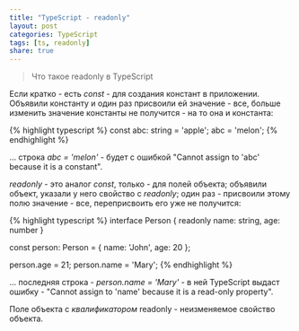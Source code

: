 ```yaml
---
title: "TypeScript - readonly"
layout: post
categories: TypeScript
tags: [ts, readonly]
share: true
---
```


> Что такое readonly в TypeScript

Если кратко - есть _const_ - для создания констант в приложении. Объявили константу и один раз присвоили ей значение - все, больше изменить значение константы не получится - на то она и константа:

{% highlight typescript %}
const abc: string = 'apple';
abc = 'melon';
{% endhighlight %}

... строка _abc = 'melon'_ - будет с ошибкой "Cannot assign to 'abc' because it is a constant".

_readonly_ - это аналог _const_, только - для полей объекта; объявили объект, указали у него свойство с _readonly_; один раз - присвоили этому полю значение - все, переприсвоить его уже не получится:

{% highlight typescript %}
interface Person {
  readonly name: string,
  age: number
}

const person: Person = {
  name: 'John',
  age: 20
};

person.age = 21;
person.name = 'Mary';
{% endhighlight %}

... последняя строка - _person.name = 'Mary'_ - в ней TypeScript выдаст ошибку - "Cannot assign to 'name' because it is a read-only property".

Поле объекта с _квалификатором_ readonly - неизменяемое свойство объекта.